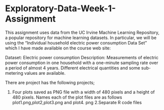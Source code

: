 # Exploratory-Data-Week-1-Assignment
This assignment uses data from the UC Irvine Machine Learning Repository, a popular repository for machine learning datasets. In particular, we will be using the “Individual household electric power consumption Data Set” which I have made available on the course web site:

Dataset: Electric power consumption 
Description: Measurements of electric power consumption in one household with a one-minute sampling rate over a period of almost 4 years. Different electrical quantities and some sub-metering values are available.

There are project has the following projects;
1. Four plots saved as PNG file with a width of 480 pixels and a height of 480 pixels. Names each of the plot files are as follows plot1.png,plot2,plot3.png and plot4. png
2.Separate R code files
